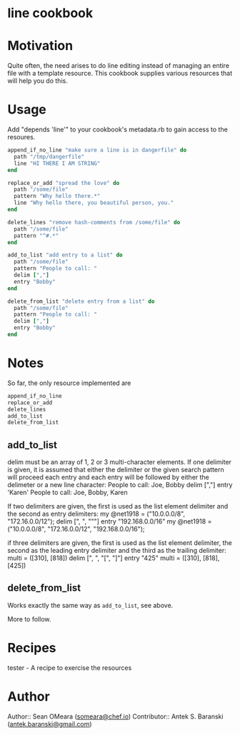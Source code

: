 # line cookbook

# Motivation
Quite often, the need arises to do line editing instead of managing an
entire file with a template resource. This cookbook supplies various 
resources that will help you do this.

# Usage
Add "depends 'line'" to your cookbook's metadata.rb to gain access to
the resoures.

```ruby
append_if_no_line "make sure a line is in dangerfile" do
  path "/tmp/dangerfile"
  line "HI THERE I AM STRING"
end

replace_or_add "spread the love" do
  path "/some/file"
  pattern "Why hello there.*"
  line "Why hello there, you beautiful person, you."
end

delete_lines "remove hash-comments from /some/file" do
  path "/some/file"
  pattern "^#.*"
end

add_to_list "add entry to a list" do
  path "/some/file"
  pattern "People to call: "
  delim [","]
  entry "Bobby"
end

delete_from_list "delete entry from a list" do
  path "/some/file"
  pattern "People to call: "
  delim [","]
  entry "Bobby"
end
```

# Notes
So far, the only resource implemented are 

```ruby
append_if_no_line
replace_or_add
delete_lines
add_to_list
delete_from_list
```

## add_to_list
delim must be an array of 1, 2 or 3 multi-character elements.
If one delimiter is given, it is assumed that either the delimiter or the given search pattern will proceed each entry and
each entry will be followed by either the delimeter or a new line character:
People to call: Joe, Bobby
delim [","]
entry 'Karen'
People to call: Joe, Bobby, Karen

If two delimiters are given, the first is used as the list element delimiter and the second as entry delimiters:
my @net1918 = ("10.0.0.0/8", "172.16.0.0/12");
delim [", ", "\""]
entry "192.168.0.0/16"
my @net1918 = ("10.0.0.0/8", "172.16.0.0/12", "192.168.0.0/16");
    
if three delimiters are given, the first is used as the list element delimiter, the second as the leading entry delimiter and the third as the trailing delimiter:
multi = ([310], [818])
delim [", ", "[", "]"]
entry "425"
multi = ([310], [818], [425])
    
## delete_from_list
Works exactly the same way as `add_to_list`, see above.
	        
More to follow.

# Recipes
tester -  A recipe to exercise the resources

# Author
Author:: Sean OMeara (<someara@chef.io>)
Contributor:: Antek S. Baranski (<antek.baranski@gmail.com>)
